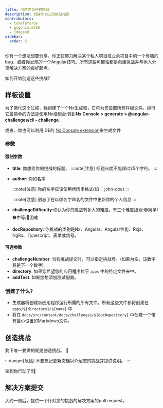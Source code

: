 ```yaml
---
title: 创建你自己的挑战
description: 创建你自己的挑战指南
contributors:
  - tomalaforge
  - gsgonzalez88
  - jdegand
sidebar:
  order: 5
---
```


你有一个想法想要分享，你正在努力解决某个私人项目或业余项目中的一个有趣的bug，或者你发现的一个Angular技巧。所有这些可能性都是创建挑战并与他人分享解决方案的良好起点。

如何开始创造这些挑战?

## 样板设置

为了简化这个过程，我创建了一个Nx生成器，它将为您设置所有样板文件。运行它最简单的方法是使用Nx控制台:转到<b>Nx Console > generate > @angular-challenges/cli - challenge</b>。

或者，你也可以利用IDE的 [Nx Console extension](https://nx.dev/getting-started/editor-setup)来生成文件

### 参数

#### 强制参数

- <b>title</b>: 你想给你的挑战的标题。
  :::note[注意]
  标题长度不能超过25个字符。
  :::

- <b>author</b>: 你的名字

  :::note[注意]
  你的名字应该使用烤肉串格式(如： john-doe)
  :::

  :::note[注意]
  别忘了在以你名字命名的文件中更新你的个人信息
  :::

- <b>challengeDifficulty</b>:你认为你的挑战有多大的难度。有三个难度级别:🟢简单/🟠中等/🔴困难

- <b>docRepository</b>: 你挑战的类别是Nx、Angular、Angular性能、Rxjs、NgRx、Typescript、表单或信号。

#### 可选参数

- <b>challengeNumber</b>: 当有挑战提交时，可以指定挑战号。(如果为空，该数字将是下一个数字)。
- <b>directory</b>: 如果您希望您的应用程序位于 `apps` 中的特定文件夹中。
- <b>addTest</b>: 如果您想添加测试配置。

### 创建了什么?

- 生成器将创建新应用程序运行所需的所有文件。所有这些文件都将创建在 `apps/${directory}/${name}` 中
- 将在 `docs/src/content/docs/challenges/${docRepository}` 中创建一个带有最小设置的Markdown文件。

## 创造挑战

剩下唯一要做的就是创造挑战。 🚀

:::danger[危险]
不要忘记更新文档以介绍您的挑战并提供说明。
:::

轮到你行动了!!💪

## 解决方案提交

大约一周后，提供一个针对您的挑战的解决方案的pull request。
